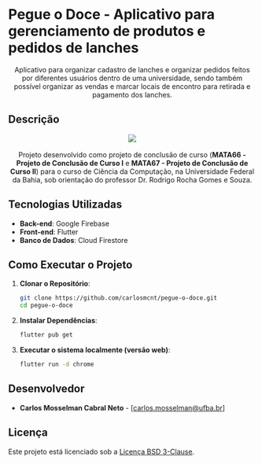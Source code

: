 # Pegue o Doce - Aplicativo para gerenciamento de produtos e pedidos de lanches
<p align="center">
  Aplicativo para organizar cadastro de lanches e organizar pedidos feitos por diferentes usuários dentro de uma universidade, sendo também possível organizar as vendas e marcar locais de encontro para retirada e pagamento dos lanches.
</p>

## Descrição

<p align="center">
  <img src="https://yt3.googleusercontent.com/N9KJnfSCXKw9bYOdQ6nORtbzGAmGFVQEps5hLwNmPwGyTKQIl6S-jXnPnvANb6JBeu92d8MdNQ=w1060-fcrop64=1,00005a57ffffa5a8-k-c0xffffffff-no-nd-rj"/> <br>  <br>
  Projeto desenvolvido como projeto de conclusão de curso (<b>MATA66 - Projeto de Conclusão de Curso I</b> e <b>MATA67 - Projeto de Conclusão de Curso II</b>) para o curso de Ciência da Computação, na Universidade Federal da Bahia, sob orientação do professor Dr. Rodrigo Rocha Gomes e Souza.

## Tecnologias Utilizadas
- **Back-end**: Google Firebase
- **Front-end**: Flutter
- **Banco de Dados**: Cloud Firestore

## Como Executar o Projeto 

1. **Clonar o Repositório**:
   ```bash
   git clone https://github.com/carlosmcnt/pegue-o-doce.git
   cd pegue-o-doce
   ```
2. **Instalar Dependências**:
   ```bash
   flutter pub get
   ```
3. **Executar o sistema localmente (versão web)**:
   ```bash
   flutter run -d chrome
   ```

## Desenvolvedor
- **Carlos Mosselman Cabral Neto** - [carlos.mosselman@ufba.br]

## Licença
Este projeto está licenciado sob a [Licença BSD 3-Clause](LICENSE).

